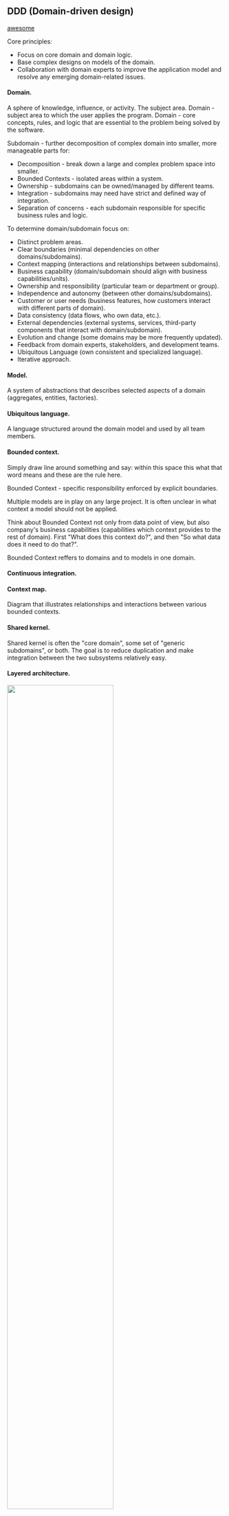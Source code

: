 DDD (Domain-driven design)
-

[awesome](https://github.com/heynickc/awesome-ddd)

Core principles:
* Focus on core domain and domain logic.
* Base complex designs on models of the domain.
* Collaboration with domain experts to improve the application model and resolve any emerging domain-related issues.

#### Domain.

A sphere of knowledge, influence, or activity. The subject area.
Domain - subject area to which the user applies the program.
Domain - core concepts, rules, and logic that are essential to the problem being solved by the software.

Subdomain - further decomposition of complex domain into smaller, more manageable parts for:
* Decomposition -  break down a large and complex problem space into smaller.
* Bounded Contexts - isolated areas within a system.
* Ownership - subdomains can be owned/managed by different teams.
* Integration - subdomains may need have strict and defined way of integration.
* Separation of concerns - each subdomain responsible for specific business rules and logic.

To determine domain/subdomain focus on:
* Distinct problem areas.
* Clear boundaries (minimal dependencies on other domains/subdomains).
* Context mapping (interactions and relationships between subdomains).
* Business capability (domain/subdomain should align with business capabilities/units).
* Ownership and responsibility (particular team or department or group).
* Independence and autonomy (between other domains/subdomains).
* Customer or user needs (business features, how customers interact with different parts of domain).
* Data consistency (data flows, who own data, etc.).
* External dependencies (external systems, services, third-party components that interact with domain/subdomain).
* Evolution and change (some domains may be more frequently updated).
* Feedback from domain experts, stakeholders, and development teams.
* Ubiquitous Language (own consistent and specialized language).
* Iterative approach.

#### Model.

A system of abstractions that describes selected aspects of a domain
(aggregates, entities, factories).

#### Ubiquitous language.

A language structured around the domain model
and used by all team members.

#### Bounded context.

Simply draw line around something and say:
within this space this what that word means and these are the rule here.

Bounded Context - specific responsibility enforced by explicit boundaries.

Multiple models are in play on any large project.
It is often unclear in what context a model should not be applied.

Think about Bounded Context not only from data point of view,
but also company's business capabilities (capabilities which context provides to the rest of domain).
First "What does this context do?", and then "So what data does it need to do that?".

Bounded Context reffers to domains and to models in one domain.

#### Continuous integration.

#### Context map.

Diagram that illustrates relationships and interactions between various bounded contexts.

#### Shared kernel.

Shared kernel is often the "core domain", some set of "generic subdomains", or both.
The goal is to reduce duplication and make integration between the two subsystems relatively easy.

#### Layered architecture.

<img src="https://gist.github.com/cn007b/384d6938ebef985347b29c15476b55c5/raw/95e80250d0c5968b3d541c8d1f81be8876a721c6/ddd.LayeredArchitecture.png" width="70%" />

* User Interface - Responsible for presenting information to the user and
interpreting user commands.

* Application - This is a thin layer which coordinates the application activity.
It does not contain business logic.
It does not hold the state of the business objects,
but it can hold the state of an application task progress.
(Used by external consumers to talk to your system).
(Application services should generally **represent all possible use cases**).
(It can check whether a domain object exists or not and throw exceptions accordingly).

* Domain - This layer contains information about the domain.
This is the **heart of the business software**.
The state of business objects is held here.
Persistence of the business objects and possibly their state is delegated to
the infrastructure layer.

* Infrastructure - This layer acts as a supporting library for all the other layers.
It provides communication between layers,
implements persistence for business objects, contains
supporting libraries for the user interface layer, etc.
(Order is a domain concept, whereas Table and Column and so on are infrastructure concerns).
(Here we put all the **implementations of the interfaces defined in the domain layer**).

Example:
````
src/Domain/Model/ParticularModel/ParticularModel.php - Doctrine entity.
src/Domain/Model/ParticularModel/DTO/ParticularModel.php.
src/Domain/Model/ParticularModel/Service/Command/CreateParticularModel.php - (CQRS) Call persister commands.
src/Domain/Model/ParticularModel/Service/Query/CreateParticularModel.php - (CQRS) Call persister commands.
src/Infrastructure/Command/ParticularModel/PersisterDoctrine.php - Doctrine EM Wrapper.
src/Infrastructure/DataProvider/
````

#### Anticorruption layer.

It is combination of Facades and Adapters.

#### Entities.

An object that is not defined by its attributes,
but rather by a thread of continuity and its identity.
Is a category of objects which seem to have an identity.

#### Value Objects (VO).

An object that contains attributes but has no conceptual identity.
VOs must be placed in application layer
because only this layer aware how to interact with domain layer from the outside world.
VO must be immutable.

#### Modules.

For a large and complex application, the model tends to grow
bigger and bigger. The model reaches a point where it is hard to
talk about as a whole, and understanding the relationships and
interactions between different parts becomes difficult. For that
reason, it is necessary to organize the model into modules.
Modules are used as a method of organizing related concepts
and tasks in order to reduce complexity.

Each module must have src directory.
This folder contains all the code necessary for this bounded context to work:
domain code and infrastructure code.

Something like:
````
├──composer.json
├──composer.lock
├──src
│  └── BuyIt
│      ├── Billing
│      │   ├── Domain
│      │   │   ├── Model
│      │   │   │   ├ Bill (contains: factory + model|entity + events + interface for repository & cqrs)
│      │   │   │   ├ Order
│      │   │   │   └ Waybill
│      │   │   └── Service
│      │   └── Infrastructure
│      │       ├── Logging
│      │       ├── Messaging
│      │       ├── FullTextSearching
│      │       │   └── Elastica
│      │       └── Persistence
│      │           ├── Doctrine
│      │           ├── SQL
│      │           └── InMemory
│      ├── Catalog
│      ├── Common
│      └── Identity
└── tests
````

#### Aggregates.

A collection of objects that are bound together by a root entity.
A model can contain a large number of domain objects.
No matter how much consideration we put in the design, it happens
that many objects are associated with one another, creating a
complex net of relationships.
There are several types of associations (one-to-one, many-to-many...).

A DDD aggregate is a cluster of domain objects
that can be treated as a single unit.

Car it is aggregate for: wheels, engine, spark and fuel, etc.

#### Domain event.

A domain object that defines an event (something that happens, when X happens to Y).

* Modeling a Domain Event is like writing a news article.
* Publishing a Domain Event is like printing the article on the paper.
* Spreading a Domain Event is like sending the newspaper so everyone can read the article.

#### DBAL - Database Abstraction Layer.

Active Record ORMs not good for DDD, because:
* Active Record pattern assumes a one-to-one relation between an entity and a database table.
And in a rich domain model sometimes entities are constructed with information
that may come from different data sources.
* Advanced things like collections or inheritance are tricky to implement.
* Possible persistence leakage into the domain model
by coupling the domain model with the ORM.

ORM Doctrine is an implementation of the Data Mapper pattern.

Doctrine annotations is bad for DDD, because:
* Domain concerns are mixed with infrastructure concerns.
* If the entity were required to be persisted using another entity
manager and with a different mapping metadata, it would not be possible.

So better use XML mapping files.

#### Factory.

Methods for creating domain objects
should be delegated to a specialized Factory.

#### CQRS.

Command Query Responsibility Segregation.

#### Service.

When an operation does not conceptually belong to any object.
An object does not have an internal state, and its purpose is to simply provide
functionality for the domain.
We should not create a Service for every operation needed.
But when such an operation stands out as an important concept in the domain,
a Service should be created for it.

There are three characteristics of a Service:
1. The operation performed by the Service refers to a domain
concept which does not naturally belong to an Entity or Value Object.
2. The operation performed refers to other objects in the domain.
3. The operation is stateless.

There are typically three different types of service:
* Application (middleware between the outside world and the domain logic).
* Domain (domain services are stateless).
* Infrastructure (sending emails, logging meaningful data etc).

In DDD, transactions are handled at the Application layer (for example TransactionalApplicationService).

Domain Services are used to describe things into the domain,
operations that don’t belong to entities nor value objects.
(Cross-aggregate behavor, repositories, external services).

#### DTO - Data Transfer Object.

Communication between the delivery mechanism
and the domain is carried by data structures called DTO.

DTO is something like request/response VO for domain.
DTO does not have any behavior except for storage and retrieval of its own data.
DTOs are simple objects that should not contain any business logic.

Interface to DTO must be placed in domain layer.
Particular DTO implementation (mysql, mongo, etc) must be placed in infrastructure layer
because it contains specific stuff (related to rows in mysql, how to get data, how to transform, etc).

DTO it's just data container which used **to transport data between different layers**.

#### Repositories.

Methods for retrieving domain objects
should delegate to a specialized Repository object
such that alternative storage implementations may be easily interchanged.

Repositories are not DAOs.

#### DAO - Data Access Object.

Typically a DAO would contain CRUD methods for a particular domain object.
DAOs must be placed in domain layer.

## Real problems.

* Configs and DI (especially DI) must be placed outside any layer (user-interface, application, domain, infrastructure)
  because they are not part of any layer.

* Exceptions must be present in each layer,
  with purpose to describe particular problems of certain layer.

Domain event publisher, and technical stuff (publisher-subscriber or bus patterns internal implementations)?
Switch from one php framework to another?
Switch from one front-end framework to another? ~~And server-side rendering?~~

Confusion:
* VO, DTO - own meaning in Java world.
* Entity - own meaning in symfony world.
